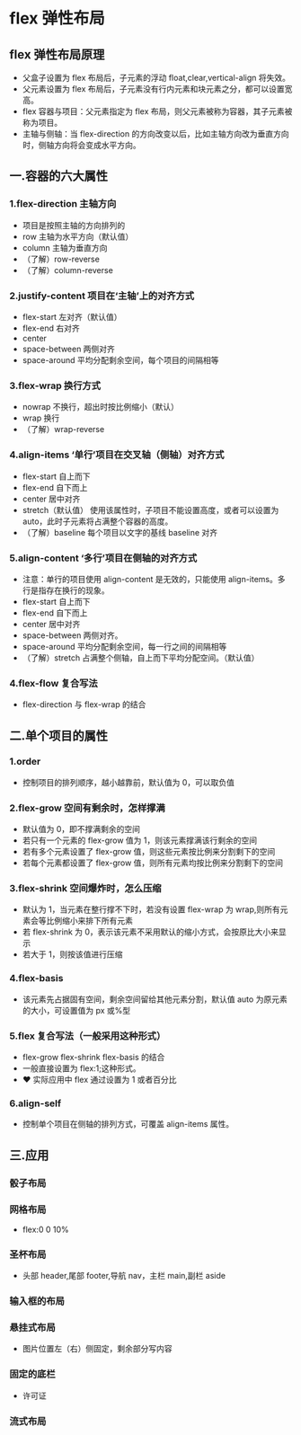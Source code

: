 # flex 弹性布局

## flex 弹性布局原理

- 父盒子设置为 flex 布局后，子元素的浮动 float,clear,vertical-align 将失效。
- 父元素设置为 flex 布局后，子元素没有行内元素和块元素之分，都可以设置宽高。
- flex 容器与项目：父元素指定为 flex 布局，则父元素被称为容器，其子元素被称为项目。
- 主轴与侧轴：当 flex-direction 的方向改变以后，比如主轴方向改为垂直方向时，侧轴方向将会变成水平方向。

## 一.容器的六大属性

### 1.flex-direction 主轴方向

- 项目是按照主轴的方向排列的
- row 主轴为水平方向（默认值）
- column 主轴为垂直方向
- （了解）row-reverse
- （了解）column-reverse

### 2.justify-content 项目在‘主轴’上的对齐方式

- flex-start 左对齐（默认值）
- flex-end 右对齐
- center
- space-between 两侧对齐
- space-around 平均分配剩余空间，每个项目的间隔相等

### 3.flex-wrap 换行方式

- nowrap 不换行，超出时按比例缩小（默认）
- wrap 换行
- （了解）wrap-reverse

### 4.align-items ‘单行’项目在交叉轴（侧轴）对齐方式

- flex-start 自上而下
- flex-end 自下而上
- center 居中对齐
- stretch（默认值） 使用该属性时，子项目不能设置高度，或者可以设置为 auto，此时子元素将占满整个容器的高度。
- （了解）baseline 每个项目以文字的基线 baseline 对齐

### 5.align-content ‘多行’项目在侧轴的对齐方式

- 注意：单行的项目使用 align-content 是无效的，只能使用 align-items。多行是指存在换行的现象。
- flex-start 自上而下
- flex-end 自下而上
- center 居中对齐
- space-between 两侧对齐。
- space-around 平均分配剩余空间，每一行之间的间隔相等
- （了解）stretch 占满整个侧轴，自上而下平均分配空间。（默认值）

### 4.flex-flow 复合写法

- flex-direction 与 flex-wrap 的结合

## 二.单个项目的属性

### 1.order

- 控制项目的排列顺序，越小越靠前，默认值为 0，可以取负值

### 2.flex-grow 空间有剩余时，怎样撑满

- 默认值为 0，即不撑满剩余的空间
- 若只有一个元素的 flex-grow 值为 1，则该元素撑满该行剩余的空间
- 若有多个元素设置了 flex-grow 值，则这些元素按比例来分割剩下的空间
- 若每个元素都设置了 flex-grow 值，则所有元素均按比例来分割剩下的空间

### 3.flex-shrink 空间爆炸时，怎么压缩

- 默认为 1，当元素在整行撑不下时，若没有设置 flex-wrap 为 wrap,则所有元素会等比例缩小来排下所有元素
- 若 flex-shrink 为 0，表示该元素不采用默认的缩小方式，会按原比大小来显示
- 若大于 1，则按该值进行压缩

### 4.flex-basis

- 该元素先占据固有空间，剩余空间留给其他元素分割，默认值 auto 为原元素的大小，可设置值为 px 或%型

### 5.flex 复合写法（一般采用这种形式）

- flex-grow flex-shrink flex-basis 的结合
- 一般直接设置为 flex:1;这种形式。
  <!-- - 默认值为 0 1 auto -->
  <!-- - auto 表示 1 1 auto ; -->
  <!-- - none 表示 0 0 auto -->
- ♥ 实际应用中 flex 通过设置为 1 或者百分比

### 6.align-self

- 控制单个项目在侧轴的排列方式，可覆盖 align-items 属性。

## 三.应用

### 骰子布局

### 网格布局

- flex:0 0 10%

### 圣杯布局

- 头部 header,尾部 footer,导航 nav，主栏 main,副栏 aside

### 输入框的布局

### 悬挂式布局

- 图片位置左（右）侧固定，剩余部分写内容

### 固定的底栏

- 许可证

### 流式布局
